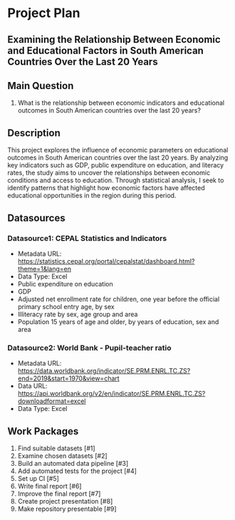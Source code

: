 # Project Plan

## Examining the Relationship Between Economic and Educational Factors in South American Countries Over the Last 20 Years
<!-- Give your project a short title. -->

## Main Question

<!-- Think about one main question you want to answer based on the data. -->
1. What is the relationship between economic indicators and educational outcomes in South American countries over the last 20 years?

## Description

<!-- Describe your data science project in max. 200 words. Consider writing about why and how you attempt it. -->

This project explores the influence of economic parameters on educational outcomes in South American countries over the last 20 years. By analyzing key indicators such as GDP, public expenditure on education, and literacy rates, the study aims to uncover the relationships between economic conditions and access to education. Through statistical analysis, I seek to identify patterns that highlight how economic factors have affected educational opportunities in the region during this period.

## Datasources

<!-- Describe each datasources you plan to use in a section. Use the prefic "DatasourceX" where X is the id of the datasource. -->

### Datasource1: CEPAL Statistics and Indicators
* Metadata URL: https://statistics.cepal.org/portal/cepalstat/dashboard.html?theme=1&lang=en
* Data Type: Excel
* Public expenditure on education
* GDP
* Adjusted net enrollment rate for children, one year before the official primary school entry age, by sex
* Illiteracy rate by sex, age group and area
* Population 15 years of age and older, by years of education, sex and area

### Datasource2: World Bank - Pupil-teacher ratio
* Metadata URL: https://data.worldbank.org/indicator/SE.PRM.ENRL.TC.ZS?end=2019&start=1970&view=chart
* Data URL: https://api.worldbank.org/v2/en/indicator/SE.PRM.ENRL.TC.ZS?downloadformat=excel
* Data Type: Excel

## Work Packages

<!-- List of work packages ordered sequentially, each pointing to an issue with more details. -->

1. Find suitable datasets [#1]
2. Examine chosen datasets [#2]
3. Build an automated data pipeline [#3]
4. Add automated tests for the project [#4]
5. Set up CI [#5]
6. Write final report [#6]
7. Improve the final report [#7]
8. Create project presentation [#8]
9. Make repository presentable [#9]
